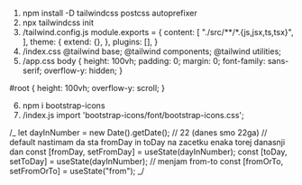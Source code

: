 1. npm install -D tailwindcss postcss autoprefixer
2. npx tailwindcss init
3. /tailwind.config.js
   module.exports = {
   content: [
   "./src/**/*.{js,jsx,ts,tsx}",
   ],
   theme: {
   extend: {},
   },
   plugins: [],
   }
4. /index.css
   @tailwind base;
   @tailwind components;
   @tailwind utilities;
5. /app.css
   body {
   height: 100vh;
   padding: 0;
   margin: 0;
   font-family: sans-serif;
   overflow-y: hidden;
   }

#root {
height: 100vh;
overflow-y: scroll;
}

6. npm i bootstrap-icons
7. /index.js
   import 'bootstrap-icons/font/bootstrap-icons.css';



/_
let dayInNumber = new Date().getDate(); // 22 (danes smo 22ga)
// default nastimam da sta fromDay in toDay na zacetku enaka torej danasnji dan
const [fromDay, setFromDay] = useState(dayInNumber);
const [toDay, setToDay] = useState(dayInNumber);
// menjam from-to
const [fromOrTo, setFromOrTo] = useState("from");
_/
